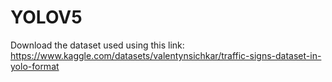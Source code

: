 # YOLOV5
Download the dataset used using this link: https://www.kaggle.com/datasets/valentynsichkar/traffic-signs-dataset-in-yolo-format
